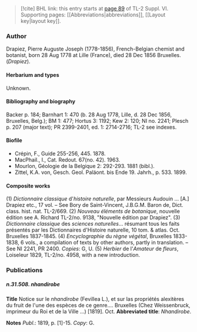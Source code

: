 > [!cite] BHL link: this entry starts at [page 89](https://www.biodiversitylibrary.org/item/103835#page/99/mode/1up) of TL-2 Suppl. VI.
> Supporting pages: [[Abbreviations|abbreviations]], [[Layout key|layout key]].

### Author

Drapiez, Pierre Auguste Joseph (1778-1856), French-Belgian chemist and botanist, born 28 Aug 1778 at Lille (France), died 28 Dec 1856 Bruxelles. (*Drapiez*).

#### Herbarium and types

Unknown.

#### Bibliography and biography

Backer p. 184; Barnhart 1: 470 (b. 28 Aug 1778, Lille, d. 28 Dec 1856, Bruxelles, Belg.); BM 1: 477; Hortus 3: 1192; Kew 2: 120; NI no. 2241; Plesch p. 207 (major text); PR 2399-2401, ed. 1: 2714-2716; TL-2 see indexes.

#### Biofile

- Crépin, F., Guide 255-256, 445. 1878.
- MacPhail., I., Cat. Redout. 67(no. 42). 1963.
- Mourlon, Géologie de la Belgique 2: 292-293. 1881 (bibl.).
- Zittel, K.A. von, Gesch. Geol. Paläont. bis Ende 19. Jahrh., p. 533. 1899.

#### Composite works

(1) *Dictionnaire classique* d'*histoire naturelle*, par Messieurs Audouin ... \[A.\] Drapiez etc., 17 vol. – See Bory de Saint-Vincent, J.B.G.M. Baron de, Dict. class. hist. nat. TL-2/669.
(2) *Nouveau éléments de botanique*, nouvelle édition see A. Richard TL-2/no. 9138, "Nouvelle édition par Drapiez".
(3) *Dictionnaire classique* des *sciences naturelles*... résumant tous les faits présentés par les Dictionnaires d'Histoire naturelle, 10 tom. & atlas. Oct. Bruxelles 1837-1845.
(4) *Encyclographie* du *règne végétal*, Bruxelles 1833-1838, 6 vols., a compilation of texts by other authors, partly in translation. – See NI 2241, PR 2400. *Copies*: G, U.
(5) *Herbier* de l'*Amateur* de *fleurs*, Loiseleur 1829, TL-2/no. 4958, with a new introduction.

### Publications

##### n.31.508. nhandirobe

**Title**
Notice sur le *nhandirobe* (Fevillea L.), et sur las propriétés alexitères du fruit de l'une des espèces de ce genre.... Bruxelles (Chez Weissenbruck, imprimeur du Roi et de la Ville ...) \[1819\]. Oct.
**Abbreviated title**: *Nhandirobe*.

**Notes**
*Publ*.: 1819, p. \[1\]-15. *Copy*: G.

